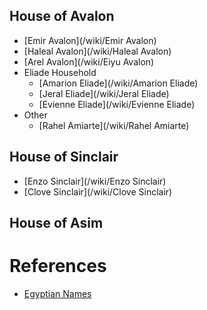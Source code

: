 ## House of Avalon
* [Emir Avalon](/wiki/Emir Avalon)
* [Haleal Avalon](/wiki/Haleal Avalon)
* [Arel Avalon](/wiki/Eiyu Avalon)
* Eliade Household
	* [Amarion Eliade](/wiki/Amarion Eliade)
    * [Jeral Eliade](/wiki/Jeral Eliade)
    * [Evienne Eliade](/wiki/Evienne Eliade)
* Other
	* [Rahel Amiarte](/wiki/Rahel Amiarte)

## House of Sinclair
* [Enzo Sinclair](/wiki/Enzo Sinclair)
* [Clove Sinclair](/wiki/Clove Sinclair)

## House of Asim

# References
* [Egyptian Names](http://www.sheknows.com/baby-names/egyptian-baby-names)